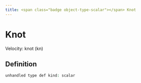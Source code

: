 ```yaml
---
title: <span class="badge object-type-scalar"></span> Knot
---
```

# <span class="badge object-type-scalar"></span> Knot

Velocity: knot (kn)

## Definition

```php
unhandled type def kind: scalar
```
